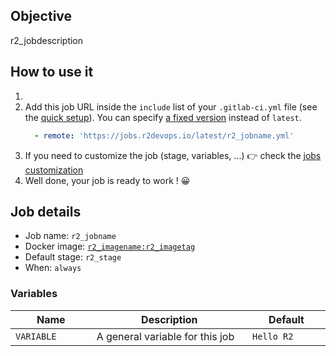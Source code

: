 ## Objective

r2_jobdescription

## How to use it

1. <Your steps>
1. Add this job URL inside the `include` list of your `.gitlab-ci.yml` file (see the [quick setup](/use-the-hub/#quick-setup)). You can specify [a fixed version](#changelog) instead of `latest`.
    ```yaml
      - remote: 'https://jobs.r2devops.io/latest/r2_jobname.yml'
    ```
1. If you need to customize the job (stage, variables, ...) 👉 check the [jobs
   customization](/use-the-hub/#jobs-customization)
1. Well done, your job is ready to work ! 😀

## Job details

* Job name: `r2_jobname`
* Docker image:
[`r2_imagename:r2_imagetag`](https://hub.docker.com/r/_/r2_imagename)
* Default stage: `r2_stage`
* When: `always`

### Variables

| Name | Description | Default |
| ---- | ----------- | ------- |
| `VARIABLE` <img width=100/> | A general variable for this job <img width=175/>| `Hello R2` <img width=100/>|
